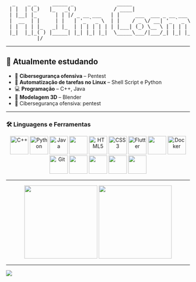 <pre>
  _    _ _     _____ _              _____                           _____  _ _          _           
 | |  | (_)   |_   _( )            / ____|                         |  __ \(_) |        (_)          
 | |__| |_      | | |/ _ __ ___   | |     ___  ___ _ __ ___   ___  | |__) |_| |__   ___ _ _ __ ___  
 |  __  | |     | |   | '_ ` _ \  | |    / _ \/ __| '_ ` _ \ / _ \ |  _  /| | '_ \ / _ \ | '__/ _ \ 
 | |  | | |_   _| |_  | | | | | | | |___| (_) \__ \ | | | | |  __/ | | \ \| | |_) |  __/ | | | (_) |
 |_|  |_|_( ) |_____| |_| |_| |_|  \_____\___/|___/_| |_| |_|\___| |_|  \_\_|_.__/ \___|_|_|  \___/ 
          |/                                                                                                                                                </pre>                                                                                                                          

---

## 🚀 Atualmente estudando

- 🔐 **Cibersegurança ofensiva** – Pentest
- 🐧 **Automatização de tarefas no Linux** – Shell Script e Python
- 💻 **Programação** – C++, Java
- 🎨 **Modelagem 3D** – Blender
- 🔐 Cibersegurança ofensiva: pentest

---

### 🛠️ Linguagens e Ferramentas

<p align="center">
  <img src="https://cdn.jsdelivr.net/gh/devicons/devicon/icons/cplusplus/cplusplus-original.svg" width="50" alt="C++"/>
  <img src="https://cdn.jsdelivr.net/gh/devicons/devicon/icons/python/python-original.svg" width="50" alt="Python"/>
  <img src="https://cdn.jsdelivr.net/gh/devicons/devicon/icons/java/java-original.svg" width="50" alt="Java"/>
  <img src="https://cdn.jsdelivr.net/gh/devicons/devicon/icons/bash/bash-original.svg" width="50" />
  <img src="https://cdn.jsdelivr.net/gh/devicons/devicon/icons/html5/html5-original.svg" width="50" alt="HTML5"/>
  <img src="https://cdn.jsdelivr.net/gh/devicons/devicon/icons/css3/css3-original-wordmark.svg" width="50" alt="CSS3"/>

  <img src="https://cdn.jsdelivr.net/gh/devicons/devicon/icons/flutter/flutter-original.svg" width="50" alt="Flutter"/>
  <img src="https://cdn.jsdelivr.net/gh/devicons/devicon/icons/django/django-plain.svg" width="50" />
  <img src="https://cdn.jsdelivr.net/gh/devicons/devicon/icons/docker/docker-original-wordmark.svg" width="50" alt="Docker"/>
  <img src="https://cdn.jsdelivr.net/gh/devicons/devicon/icons/git/git-original.svg" width="50" alt="Git"/>

  <img src="https://cdn.jsdelivr.net/gh/devicons/devicon/icons/arduino/arduino-original-wordmark.svg" width="50" height="50" />
  <img src="https://cdn.jsdelivr.net/gh/devicons/devicon@latest/icons/neovim/neovim-original.svg" width="50" />
  <img src="https://cdn.jsdelivr.net/gh/devicons/devicon/icons/archlinux/archlinux-original.svg" width="50" />
  <img src="https://cdn.jsdelivr.net/gh/devicons/devicon/icons/linux/linux-original.svg" width="50" />

</p>




---


<p align="center">
  <img src="https://github-readme-stats.vercel.app/api/top-langs/?username=Cosme-CR&layout=compact&theme=midnight-purple&hide_border=true&hide=makefile&langs_count=10&size_weight=0.3&count_weight=0.7&exclude_repo=repositorio-indesejado" height="200" />
  <img src="https://github-readme-stats.vercel.app/api?username=Cosme-CR&theme=midnight-purple&hide_border=true&show_icons=true&line_height=24" height="200" />
</p>

---

![](finalgit.gif)
